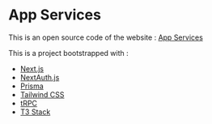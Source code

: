 # App Services
This is an open source code of the website : [App Services]( https://github.com/pickknow/awesome-app-services)



This is a  project bootstrapped with :

- [Next.js](https://nextjs.org)
- [NextAuth.js](https://next-auth.js.org)
- [Prisma](https://prisma.io)
- [Tailwind CSS](https://tailwindcss.com)
- [tRPC](https://trpc.io)
- [T3 Stack](https://create.t3.gg/)
